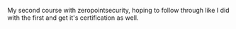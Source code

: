 My second course with zeropointsecurity, hoping to follow through like I did with the first and get it's certification as well. 